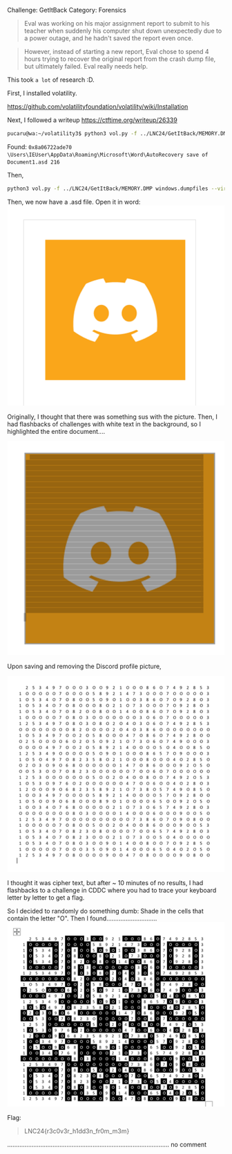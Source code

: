 Challenge: GetItBack
Category: Forensics

> Eval was working on his major assignment report to submit to his teacher when suddenly his computer shut down unexpectedly due to a power outage, and he hadn't saved the report even once.

> However, instead of starting a new report, Eval chose to spend 4 hours trying to recover the original report from the crash dump file, but ultimately failed. Eval really needs help.

This took `a lot` of research :D.

First, I installed volatility. 

https://github.com/volatilityfoundation/volatility/wiki/Installation


Next, I followed a writeup https://ctftime.org/writeup/26339

```sh
pucaru@wa:~/volatility3$ python3 vol.py -f ../LNC24/GetItBack/MEMORY.DMP windows.filescan.FileScan | grep "Word"
```
Found:
`0x8a06722ade70  \Users\IEUser\AppData\Roaming\Microsoft\Word\AutoRecovery save of Document1.asd 216`

Then, 

```sh
python3 vol.py -f ../LNC24/GetItBack/MEMORY.DMP windows.dumpfiles --virtaddr=0x8a06722ade70
```

Then, we now have a .asd file.
Open it in word:
![Discord](discord.png)

Originally, I thought that there was something sus with the picture.
Then, I had flashbacks of challenges with white text in the background, so I highlighted the entire document....

![Table](table.png)

Upon saving and removing the Discord profile picture, 

![Rando](rando.png)

I thought it was cipher text, but after ~ 10 minutes of no results, I had flashbacks to a challenge in CDDC where you had to trace your keyboard letter by letter to get a flag.

So I decided to randomly do something dumb:
Shade in the cells that contain the letter "O".
Then I found.............................
![QR](qr.png)

Flag:
> LNC24{r3c0v3r_h1dd3n_fr0m_m3m}

.............................................................................................
no comment